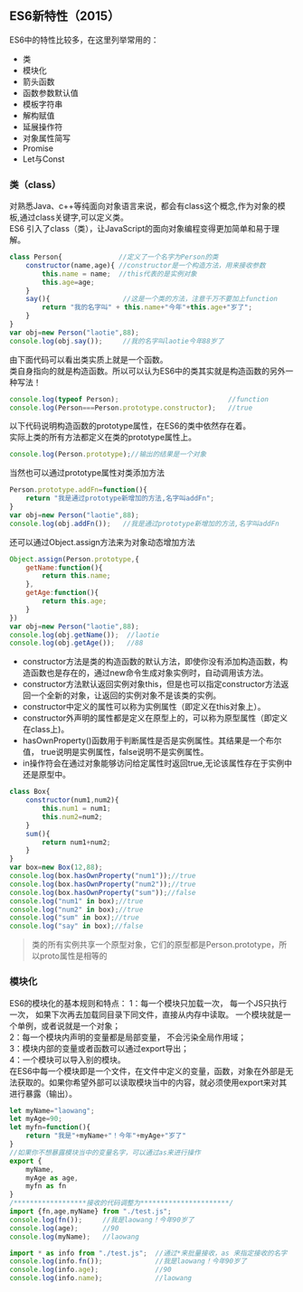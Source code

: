 ## ES6新特性（2015）
ES6中的特性比较多，在这里列举常用的：
* 类
* 模块化
* 箭头函数
* 函数参数默认值
* 模板字符串
* 解构赋值
* 延展操作符
* 对象属性简写
* Promise
* Let与Const

### 类（class）

对熟悉Java、c++等纯面向对象语言来说，都会有class这个概念,作为对象的模板,通过class关键字,可以定义类。  
ES6 引入了class（类），让JavaScript的面向对象编程变得更加简单和易于理解。  
```javascript
class Person{              //定义了一个名字为Person的类
    constructor(name,age){ //constructor是一个构造方法，用来接收参数
        this.name = name;  //this代表的是实例对象
        this.age=age;
    }
    say(){                  //这是一个类的方法，注意千万不要加上function
        return "我的名字叫" + this.name+"今年"+this.age+"岁了";
    }
}
var obj=new Person("laotie",88);
console.log(obj.say());     //我的名字叫laotie今年88岁了
```

由下面代码可以看出类实质上就是一个函数。  
类自身指向的就是构造函数。所以可以认为ES6中的类其实就是构造函数的另外一种写法！  
```javascript
console.log(typeof Person);                           //function
console.log(Person===Person.prototype.constructor);   //true
```
以下代码说明构造函数的prototype属性，在ES6的类中依然存在着。  
实际上类的所有方法都定义在类的prototype属性上。  
```javascript
console.log(Person.prototype);//输出的结果是一个对象
```
当然也可以通过prototype属性对类添加方法
```javascript
Person.prototype.addFn=function(){
    return "我是通过prototype新增加的方法,名字叫addFn";
}
var obj=new Person("laotie",88);
console.log(obj.addFn());   //我是通过prototype新增加的方法,名字叫addFn
```
还可以通过Object.assign方法来为对象动态增加方法
```javascript
Object.assign(Person.prototype,{
    getName:function(){
        return this.name;
    },
    getAge:function(){
        return this.age;
    }
})
var obj=new Person("laotie",88);
console.log(obj.getName());  //laotie
console.log(obj.getAge());   //88
```
* constructor方法是类的构造函数的默认方法，即使你没有添加构造函数，构造函数也是存在的，通过new命令生成对象实例时，自动调用该方法。  
* constructor方法默认返回实例对象this，但是也可以指定constructor方法返回一个全新的对象，让返回的实例对象不是该类的实例。
* constructor中定义的属性可以称为实例属性（即定义在this对象上）。
* constructor外声明的属性都是定义在原型上的，可以称为原型属性（即定义在class上)。
* hasOwnProperty()函数用于判断属性是否是实例属性。其结果是一个布尔值， true说明是实例属性，false说明不是实例属性。
* in操作符会在通过对象能够访问给定属性时返回true,无论该属性存在于实例中还是原型中。
```javascript
class Box{
    constructor(num1,num2){
        this.num1 = num1;
        this.num2=num2;
    }
    sum(){
        return num1+num2;
    }
}
var box=new Box(12,88);
console.log(box.hasOwnProperty("num1"));//true
console.log(box.hasOwnProperty("num2"));//true
console.log(box.hasOwnProperty("sum"));//false
console.log("num1" in box);//true
console.log("num2" in box);//true
console.log("sum" in box);//true
console.log("say" in box);//false
```
>类的所有实例共享一个原型对象，它们的原型都是Person.prototype，所以proto属性是相等的

### 模块化
ES6的模块化的基本规则和特点：
1：每一个模块只加载一次， 每一个JS只执行一次， 如果下次再去加载同目录下同文件，直接从内存中读取。 一个模块就是一个单例，或者说就是一个对象；  
2：每一个模块内声明的变量都是局部变量， 不会污染全局作用域；  
3：模块内部的变量或者函数可以通过export导出；  
4：一个模块可以导入别的模块。  
在ES6中每一个模块即是一个文件，在文件中定义的变量，函数，对象在外部是无法获取的。如果你希望外部可以读取模块当中的内容，就必须使用export来对其进行暴露（输出）。
```javascript
let myName="laowang";
let myAge=90;
let myfn=function(){
    return "我是"+myName+"！今年"+myAge+"岁了"
}
//如果你不想暴露模块当中的变量名字，可以通过as来进行操作
export {
    myName,
    myAge as age,
    myfn as fn
}
/******************接收的代码调整为**********************/
import {fn,age,myName} from "./test.js";
console.log(fn());     //我是laowang！今年90岁了
console.log(age);      //90
console.log(myName);   //laowang

import * as info from "./test.js";  //通过*来批量接收，as 来指定接收的名字
console.log(info.fn());             //我是laowang！今年90岁了
console.log(info.age);              //90
console.log(info.name);             //laowang
```

